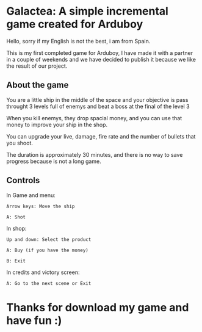 # Galactea: A simple incremental game created for Arduboy
Hello, sorry if my English is not the best, i am from Spain.

This is my first completed game for Arduboy, I have made it with a partner in a couple of weekends and we have decided to publish it because we like the result of our project.

## About the game
You are a little ship in the middle of the space and your objective is pass throught 3 levels full of enemys and beat a boss at the final of the level 3

When you kill enemys, they drop spacial money, and you can use that money to improve your ship in the shop.

You can upgrade your live, damage, fire rate and the number of bullets that you shoot.

The duration is approximately 30 minutes, and there is no way to save progress because is not a long game.

## Controls
In Game and menu: 

	Arrow keys: Move the ship 
  
	A: Shot
  
In shop:

	Up and down: Select the product
  
	A: Buy (if you have the money)
  
	B: Exit
  
In credits and victory screen:

	A: Go to the next scene or Exit
  
# Thanks for download my game and have fun :)
